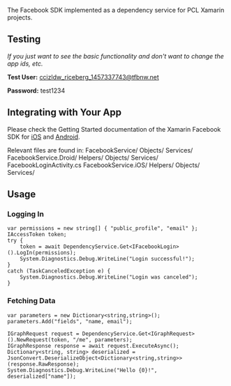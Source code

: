 The Facebook SDK implemented as a dependency service for PCL Xamarin projects.

## Testing
*If you just want to see the basic functionality and don't want to change the app ids, etc.*

**Test User:** ccizldw_riceberg_1457337743@tfbnw.net

**Password:** test1234

## Integrating with Your App
Please check the Getting Started documentation of the Xamarin Facebook SDK for [iOS](https://components.xamarin.com/gettingstarted/facebookios) and [Android](https://components.xamarin.com/gettingstarted/facebookandroid).

Relevant files are found in:
FacebookService/
	Objects/
	Services/
FacebookService.Droid/
	Helpers/
	Objects/
	Services/
	FacebookLoginActivity.cs
FacebookService.iOS/
	Helpers/
	Objects/
	Services/


## Usage
### Logging In
```
var permissions = new string[] { "public_profile", "email" };
IAccessToken token;
try {
	token = await DependencyService.Get<IFacebookLogin>().LogIn(permissions);
	System.Diagnostics.Debug.WriteLine("Login successful!");
}
catch (TaskCanceledException e) {
	System.Diagnostics.Debug.WriteLine("Login was canceled");
}
```

### Fetching Data
```
var parameters = new Dictionary<string,string>();
parameters.Add("fields", "name, email");

IGraphRequest request = DependencyService.Get<IGraphRequest>().NewRequest(token, "/me", parameters);
IGraphResponse response = await request.ExecuteAsync();
Dictionary<string, string> deserialized = JsonConvert.DeserializeObject<Dictionary<string,string>>(response.RawResponse);
System.Diagnostics.Debug.WriteLine("Hello {0}!", deserialized["name"]);
```